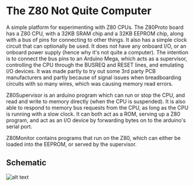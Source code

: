 
The Z80 Not Quite Computer
==========================

A simple platform for experimenting with Z80 CPUs.  The Z80Proto board has a Z80 CPU, with a 32KB SRAM chip and a 32KB EEPROM
chip, along with a bus of pins for connecting to other things.  It also has a simple clock circuit that can optionally be used.
It does not have any onboard I/O, or an onboard power supply (hence why it's not quite a computer).  The intention is to connect
the bus pins to an Arduino Mega, which acts as a supervisor, controlling the CPU through the BUSREQ and RESET lines, and
emulating I/O devices.  It was made partly to try out some 3rd party PCB manufacturers and partly because of signal issues when
breadboarding circuits with so many wires, which was causing memory read errors.

Z80Supervisor is an arduino program which can run or stop the CPU, and read and write to memory directly (when the CPU is
suspended).  It is also able to respond to memory bus requests from the CPU, as long as the CPU is running with a slow clock.
It can both act as a ROM, serving up a Z80 program, and act as an I/O device by forwarding bytes on to the arduino's serial
port.

Z80Monitor contains programs that run on the Z80, which can either be loaded into the EEPROM, or served by the supervisor.


Schematic
---------

![alt text](https://github.com/transistorfet/computie/raw/master/Z80-NQC/Z80Proto/Z80Proto.png "Z80 NQC Proto Board")

